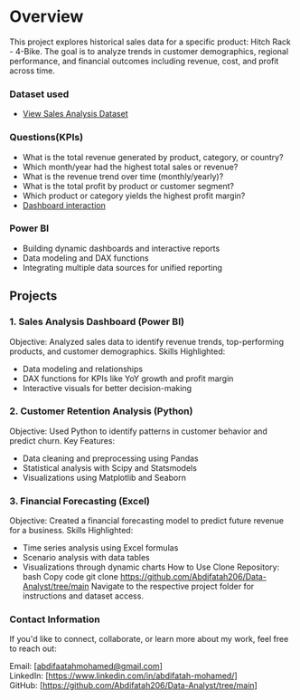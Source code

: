 # Overview
This project explores historical sales data for a specific product: Hitch Rack - 4-Bike. The goal is to analyze trends in customer demographics, regional performance, and financial outcomes including revenue, cost, and profit across time.

### Dataset used
* [View Sales Analysis Dataset](https://github.com/Abdifatah206/Data-Analyst/blob/main/Sales.csv)

### Questions(KPIs)

* What is the total revenue generated by product, category, or country?
* Which month/year had the highest total sales or revenue?
* What is the revenue trend over time (monthly/yearly)?
* What is the total profit by product or customer segment?
* Which product or category yields the highest profit margin?
* [Dashboard interaction](https://github.com/Abdifatah206/Data-Analyst/blob/main/sales.png)
### Power BI

* Building dynamic dashboards and interactive reports
* Data modeling and DAX functions
* Integrating multiple data sources for unified reporting
## Projects

### 1. Sales Analysis Dashboard (Power BI)
Objective: Analyzed sales data to identify revenue trends, top-performing products, and customer demographics.
Skills Highlighted:
* Data modeling and relationships
* DAX functions for KPIs like YoY growth and profit margin
* Interactive visuals for better decision-making
### 2. Customer Retention Analysis (Python)
Objective: Used Python to identify patterns in customer behavior and predict churn.
Key Features:
* Data cleaning and preprocessing using Pandas
* Statistical analysis with Scipy and Statsmodels
* Visualizations using Matplotlib and Seaborn
### 3. Financial Forecasting (Excel)
Objective: Created a financial forecasting model to predict future revenue for a business.
Skills Highlighted:
* Time series analysis using Excel formulas
* Scenario analysis with data tables
* Visualizations through dynamic charts
How to Use
Clone Repository:
bash
Copy code
git clone https://github.com/Abdifatah206/Data-Analyst/tree/main
Navigate to the respective project folder for instructions and dataset access.
### Contact Information
If you'd like to connect, collaborate, or learn more about my work, feel free to reach out:

Email: [abdifaatahmohamed@gmail.com]<br/>
LinkedIn: [https://www.linkedin.com/in/abdifatah-mohamed/]<br/>
GitHub: [https://github.com/Abdifatah206/Data-Analyst/tree/main]<br/>
